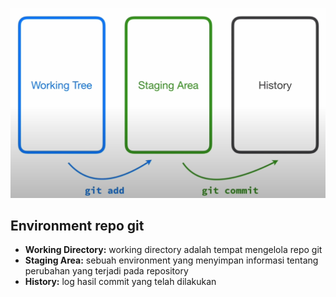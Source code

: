 <p>
  <img src="images/area.png"
</p>

## Environment repo git
- <b>Working Directory:</b> working directory adalah tempat mengelola repo git
- <b>Staging Area:</b> sebuah environment yang menyimpan informasi tentang perubahan yang terjadi pada repository
- <b>History:</b> log hasil commit yang telah dilakukan